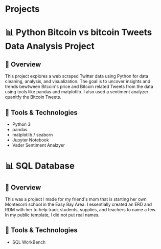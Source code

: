 # Projects

# 📊 Python Bitcoin vs bitcoin Tweets Data Analysis Project

## 📌 Overview

This project explores a web scraped Twitter data using Python for data cleaning, analysis, and visualization. The goal is to uncover insights and trends bewtween Bitcoin's price and Bitcoin related Tweets from the data using tools like pandas and matplotlib. I also used a sentiment analyzer quanitfy the Bitcoin Tweets. 

## 🧰 Tools & Technologies

- Python 3
- pandas
- matplotlib / seaborn
- Jupyter Notebook
- Vader Sentiment Analzyer

# 📊 SQL Database 

## 📌 Overview

This was a project I made for my friend's mom that is starting her own Montesorri school in the Easy Bay Area. I essentially created an ERD and RDM with her to help track students, supplies, and teachers to name a few. In my public template, I did not put real names. 

## 🧰 Tools & Technologies

- SQL WorkBench 

